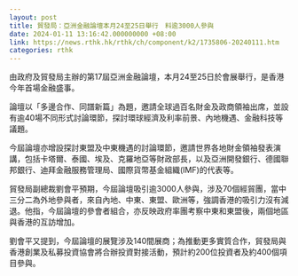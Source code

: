 ```yaml
---
layout: post
title: 貿發局：亞洲金融論壇本月24至25日舉行　料逾3000人參與
date: 2024-01-11 13:16:42.000000000 +08:00
link: https://news.rthk.hk/rthk/ch/component/k2/1735806-20240111.htm
categories: rthk
---
```


由政府及貿發局主辦的第17屆亞洲金融論壇，本月24至25日於會展舉行，是香港今年首場金融盛事。

論壇以「多邊合作、同譜新篇」為題，邀請全球過百名財金及政商領袖出席，並設有逾40場不同形式討論環節，探討環球經濟及利率前景、內地機遇、金融科技等議題。

今屆論壇亦增設探討東盟及中東機遇的討論環節，邀請世界各地財金領袖發表演講，包括卡塔爾、泰國、埃及、克羅地亞等財政部長，以及亞洲開發銀行、德國聯邦銀行、迪拜金融服務管理局、國際貨幣基金組織(IMF)的代表等。

貿發局副總裁劉會平預期，今屆論壇吸引逾3000人參與，涉及70個經貿團，當中三分二為外地參與者，來自內地、中東、東盟、歐洲等，強調香港的吸引力沒有減退。他指，今屆論壇的參會者組合，亦反映政府率團考察中東和東盟後，兩個地區與香港的互訪增加。

劉會平又提到，今屆論壇的展覽涉及140間展商；為推動更多實質合作，貿發局與香港創業及私募投資協會將合辦投資對接活動，預計約200位投資者及約400個項目參與。
